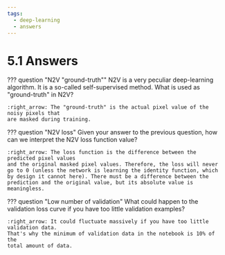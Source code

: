 ```yaml
---
tags:
  - deep-learning
  - answers
---
```

# 5.1 Answers

??? question "N2V "ground-truth""
    N2V is a very peculiar deep-learning algorithm. It is a so-called
    self-supervised method. What is used as "ground-truth" in N2V?

    :right_arrow: The "ground-truth" is the actual pixel value of the noisy pixels that
    are masked during training.

??? question "N2V loss"
    Given your answer to the previous question, how can we interpret the N2V
    loss function value?

    :right_arrow: The loss function is the difference between the predicted pixel values
    and the original masked pixel values. Therefore, the loss will never
    go to 0 (unless the network is learning the identity function, which
    by design it cannot here). There must be a difference between the
    prediction and the original value, but its absolute value is meaningless.

??? question "Low number of validation"
    What could happen to the validation loss curve if you have too little
    validation examples?

    :right_arrow: It could fluctuate massively if you have too little validation data.
    That's why the minimum of validation data in the notebook is 10% of the
    total amount of data.
